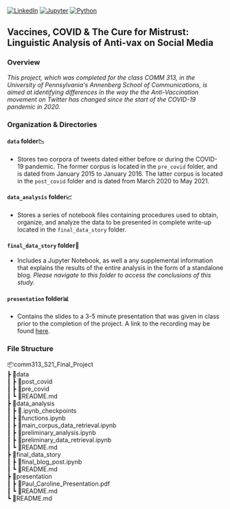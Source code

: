<!-- PROJECT SHIELDS -->
[![LinkedIn][linkedin-shield]][linkedin-url]
[![Jupyter][jupyter-shield]][jupyter-url]
[![Python][python-shield]][python-url]


## Vaccines, COVID & The Cure for Mistrust: Linguistic Analysis of Anti-vax on Social Media

### Overview
*This project, which was completed for the class COMM 313, in the University of Pennsylvania's Annenberg School of Communications, is aimed at identifying differences in the way the the Anti-Vaccination movement on Twitter has changed since the start of the COVID-19 pandemic in 2020.*

### Organization & Directories
#### `data` folder📉 
* Stores two corpora of tweets dated either before or during the COVID-19 pandemic. The former corpus is located in the `pre_covid` folder, and is dated from January 2015 to January 2016. The latter corpus is located in the `post_covid` folder and is dated from March 2020 to May 2021.

#### `data_analysis` folder📈  
* Stores a series of notebook files containing procedures used to obtain, organize, and analyze the data to be presented in complete write-up located in the `final_data_story` folder.

#### `final_data_story` folder📖
* Includes a Jupyter Notebook, as well a any supplemental information that explains the results of the entire analysis in the form of a standalone blog. *Please navigate to this folder to access the conclusions of this study.*

#### `presentation` folder📊
* Contains the slides to a 3-5 minute presentation that was given in class prior to the completion of the project. A link to the recording may be found [here](https://upenn.zoom.us/rec/share/o0qQ3omU4LVlqQDOtYABd96meCLCS7VIlRJsvPDVKZnFXBjRy_gEEj4f_SPpRJgt.qJTEAQJlL_Jz0Riu?startTime=1619503767000).

### File Structure
📦comm313_S21_Final_Project  
 ┣ 📂data  
 ┃ ┣ 📂post_covid  
 ┃ ┣ 📂pre_covid   
 ┃ ┗ 📜README.md  
 ┣ 📂data_analysis  
 ┃ ┣ 📂.ipynb_checkpoints  
 ┃ ┣ 📜functions.ipynb  
 ┃ ┣ 📜main_corpus_data_retrieval.ipynb  
 ┃ ┣ 📜preliminary_analysis.ipynb  
 ┃ ┣ 📜preliminary_data_retrieval.ipynb  
 ┃ ┗ 📜README.md  
 ┣ 📂final_data_story  
 ┃ ┣ 📜final_blog_post.ipynb  
 ┃ ┗ 📜README.md  
 ┣ 📂presentation  
 ┃ ┣ 📜Paul_Caroline_Presentation.pdf  
 ┃ ┗ 📜README.md  
 ┗ 📜README.md  
 
[linkedin-shield]: https://img.shields.io/badge/-LinkedIn-black.svg?style=for-the-badge&logo=linkedin&colorB=555
[linkedin-url]: https://www.linkedin.com/in/paul-caroline-336800142
[jupyter-shield]: https://img.shields.io/badge/Jupyter-F37626.svg?&style=for-the-badge&logo=Jupyter&logoColor=white
[jupyter-url]: https://jupyter.org/
[python-shield]: https://img.shields.io/badge/Python-3776AB?style=for-the-badge&logo=python&logoColor=white
[python-url]: https://www.python.org/
